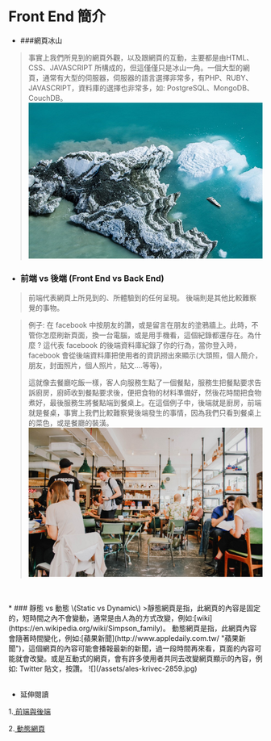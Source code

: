 # Front End 簡介

* ###網頁冰山

> 事實上我們所見到的網頁外觀，以及跟網頁的互動，主要都是由HTML、CSS、JAVASCRIPT 所構成的，但這僅僅只是冰山一角。一個大型的網頁，通常有大型的伺服器，伺服器的語言選擇非常多，有PHP、RUBY、JAVASCRIPT，資料庫的選擇也非常多，如: PostgreSQL、MongoDB、CouchDB。![](/assets/ice.jpg)
* ### 前端 vs 後端 \(Front End vs Back End\)

> 前端代表網頁上所見到的、所體驗到的任何呈現。
> 後端則是其他比較難察覺的事物。

> 例子: 在 facebook 中按朋友的讚，或是留言在朋友的塗鴉牆上。此時，不管你怎麼刷新頁面，換一台電腦，或是用手機看，這個紀錄都還存在。為什麼 ? 這代表 facebook 的後端資料庫紀錄了你的行為，當你登入時，facebook 會從後端資料庫把使用者的資訊撈出來顯示\(大頭照，個人簡介，朋友，封面照片，個人照片，貼文….等等\)，
>
> 這就像去餐廳吃飯一樣，客人向服務生點了一個餐點，服務生把餐點要求告訴廚房，廚師收到餐點要求後，便把食物的材料準備好，然後花時間把食物煮好，最後服務生將餐點端到餐桌上。在這個例子中，後端就是廚房，前端就是餐桌，事實上我們比較難察覺後端發生的事情，因為我們只看到餐桌上的菜色，或是餐廳的裝潢。
![](/assets/toa-heftiba-195458.jpg)
<br/>
<br/>
* ### 靜態 vs 動態 \(Static vs Dynamic\)
>靜態網頁是指，此網頁的內容是固定的，短時間之內不會變動，通常是由人為的方式改變，例如:[wiki](https://en.wikipedia.org/wiki/Simpson_family)。
動態網頁是指，此網頁內容會隨著時間變化，例如:[蘋果新聞](http://www.appledaily.com.tw/ "蘋果新聞")，這個網頁的內容可能會播報最新的新聞，過一段時間再來看，頁面的內容可能就會改變。或是互動式的網頁，會有許多使用者共同去改變網頁顯示的內容，例如: Twitter 貼文，按讚。
![](/assets/ales-krivec-2859.jpg)




<br/>
<br/>

* 延伸閱讀

1.[ 前端與後端](https://zh.wikipedia.org/wiki/%E5%89%8D%E7%AB%AF%E5%92%8C%E5%90%8E%E7%AB%AF)
<br/>


2.[ 動態網頁](https://zh.wikipedia.org/wiki/%E5%8B%95%E6%85%8B%E7%B6%B2%E9%A0%81 "動態網頁")



